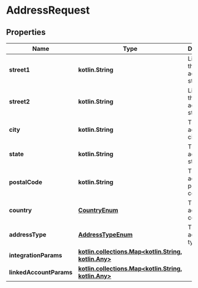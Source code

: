 
# AddressRequest

## Properties
Name | Type | Description | Notes
------------ | ------------- | ------------- | -------------
**street1** | **kotlin.String** | Line 1 of the address&#39;s street. |  [optional]
**street2** | **kotlin.String** | Line 2 of the address&#39;s street. |  [optional]
**city** | **kotlin.String** | The address&#39;s city. |  [optional]
**state** | **kotlin.String** | The address&#39;s state. |  [optional]
**postalCode** | **kotlin.String** | The address&#39;s postal code. |  [optional]
**country** | [**CountryEnum**](CountryEnum.md) | The address&#39;s country. |  [optional]
**addressType** | [**AddressTypeEnum**](AddressTypeEnum.md) | The address type. |  [optional]
**integrationParams** | [**kotlin.collections.Map&lt;kotlin.String, kotlin.Any&gt;**](kotlin.Any.md) |  |  [optional]
**linkedAccountParams** | [**kotlin.collections.Map&lt;kotlin.String, kotlin.Any&gt;**](kotlin.Any.md) |  |  [optional]



